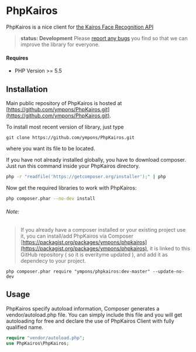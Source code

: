 # PhpKairos

PhpKairos is a nice client for [the Kairos Face Recognition API](https://www.kairos.com)

> **status: Development**
> Please [report any bugs](https://github.com/ympons/PhpKairos/issues) you find so that we can improve the library for everyone.

#### Requires
- PHP Version >= 5.5

## Installation

Main public repository of PhpKairos is hosted at [https://github.com/ympons/PhpKairos.git](https://github.com/ympons/PhpKairos.git).

To install most recent version of library, just type
    
    git clone https://github.com/ympons/PhpKairos.git

where you want its file to be located.

If you have not already installed globally, you have to download composer. Just run this command inside your PhpKairos directory.
```bash
php -r "readfile('https://getcomposer.org/installer');" | php
```
Now get the required libraries to work with PhpKairos:
```bash
php composer.phar --no-dev install
```
###### Note:
> If you already have a composer installed or your existing project use it, you can install/add PhpKairos via Composer [https://packagist.org/packages/ympons/phpkairos](https://packagist.org/packages/ympons/phpkairos), it is linked to this GitHub repository ( so it is everityme updated ), and add it as dependecy to your project.
    
    php composer.phar require "ympons/phpkairos:dev-master" --update-no-dev

## Usage
PhpKairos specify autoload information, Composer generates a vendor/autoload.php file. You can simply include this file and you will get autoloading for free and declare the use of PhpKairos Client with fully qualified name.

```php
require "vendor/autoload.php";
use PhpKairos\PhpKairos;
```

